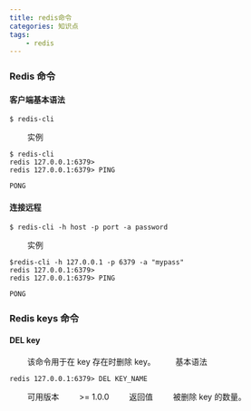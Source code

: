 ```yaml
---
title: redis命令
categories: 知识点
tags: 
	- redis
---
```


### Redis 命令
#### 客户端基本语法
```
$ redis-cli
```
<!-- more -->
&nbsp;&nbsp;&nbsp;&nbsp;&nbsp;&nbsp;&nbsp;&nbsp;实例
```
$ redis-cli
redis 127.0.0.1:6379>
redis 127.0.0.1:6379> PING

PONG
```
#### 连接远程
```
$ redis-cli -h host -p port -a password
```
&nbsp;&nbsp;&nbsp;&nbsp;&nbsp;&nbsp;&nbsp;&nbsp;实例
```
$redis-cli -h 127.0.0.1 -p 6379 -a "mypass"
redis 127.0.0.1:6379>
redis 127.0.0.1:6379> PING

PONG
```

### Redis keys 命令
#### DEL key
&nbsp;&nbsp;&nbsp;&nbsp;&nbsp;&nbsp;&nbsp;&nbsp;该命令用于在 key 存在时删除 key。
&nbsp;&nbsp;&nbsp;&nbsp;&nbsp;&nbsp;&nbsp;&nbsp;基本语法
```
redis 127.0.0.1:6379> DEL KEY_NAME
```
&nbsp;&nbsp;&nbsp;&nbsp;&nbsp;&nbsp;&nbsp;&nbsp;可用版本
&nbsp;&nbsp;&nbsp;&nbsp;&nbsp;&nbsp;&nbsp;&nbsp;>= 1.0.0
&nbsp;&nbsp;&nbsp;&nbsp;&nbsp;&nbsp;&nbsp;&nbsp;返回值
&nbsp;&nbsp;&nbsp;&nbsp;&nbsp;&nbsp;&nbsp;&nbsp;被删除 key 的数量。
